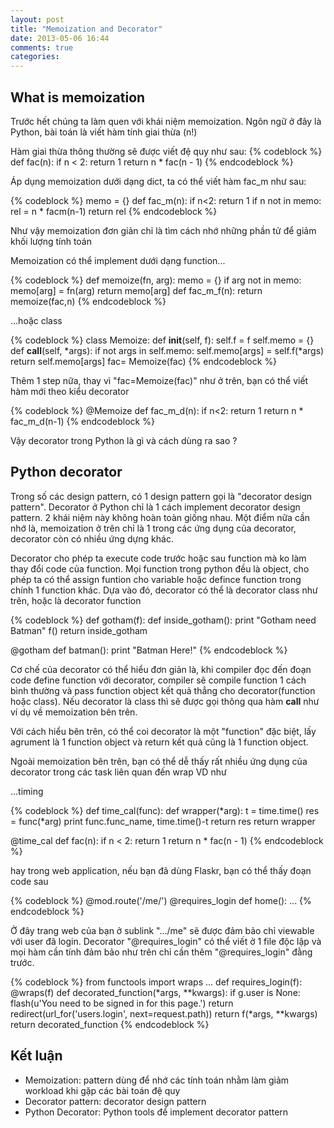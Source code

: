 ```yaml
---
layout: post
title: "Memoization and Decorator"
date: 2013-05-06 16:44
comments: true
categories: 
---
```



## What is memoization ##

Trước hết chúng ta làm quen với khái niệm memoization. Ngôn ngữ ở đây là Python, bài toán là viết hàm tính giai thừa (n!)

Hàm giai thừa thông thường sẽ được viết đệ quy như sau:
{% codeblock  %}
def fac(n):
    if n < 2: return 1
    return n * fac(n - 1)
{% endcodeblock %} 

Áp dụng memoization dưới dạng dict, ta có thể viết hàm fac_m như sau:

{% codeblock  %}
memo = {}
def fac_m(n):
    if n<2: return 1
    if n not in memo:
        rel = n * facm(n-1)
    return rel
{% endcodeblock %} 

Như vậy memoization đơn giản chỉ là tìm cách nhớ những phần tử để giảm khối lượng tính toán

Memoization có thể implement dưới dạng function... 

{% codeblock  %}
def memoize(fn, arg):
    memo = {}
    if arg not in memo:
        memo[arg] = fn(arg)
    return memo[arg]
def fac_m_f(n):
    return memoize(fac,n)
{% endcodeblock %} 


...hoặc class

{% codeblock  %}
class Memoize:
    def __init__(self, f):
        self.f = f
        self.memo = {}
    def __call__(self, *args):
        if not args in self.memo:
            self.memo[args] = self.f(*args)
        return self.memo[args]
fac= Memoize(fac)
{% endcodeblock %} 

Thêm 1 step nữa, thay vì "fac=Memoize(fac)" như ở trên, bạn có thể viết hàm mới theo kiểu decorator

{% codeblock  %}
@Memoize
def fac_m_d(n):
    if n<2: return 1
    return n * fac_m_d(n-1)
{% endcodeblock %} 

Vậy decorator trong Python là gì và cách dùng ra sao ?

## Python decorator ##
Trong số các design pattern, có 1 design pattern gọi là "decorator design pattern". Decorator ở Python chỉ là 1 cách implement decorator design pattern. 2 khái niệm này không hoàn toàn giống nhau. Một điểm nữa cần nhớ là, memoization ở trên chỉ là 1 trong các ứng dụng của decorator, decorator còn có nhiều ứng dựng khác.

Decorator cho phép ta execute code trước hoặc sau function mà ko làm thay đổi code của function. Mọi function trong python đều là object, cho phép ta có thể assign funtion cho variable hoặc defince function trong chính 1 function khác. Dựa vào đó, decorator có thể là decorator class như trên, hoặc là decorator function

{% codeblock  %}
def gotham(f):
    def inside_gotham():
        print "Gotham need Batman"
        f()
    return inside_gotham

@gotham
def batman():
    print "Batman Here!" 
{% endcodeblock %} 

Cơ chế của decorator có thể hiểu đơn giản là, khi compiler đọc đến đoạn code đefine function với decorator, compiler sẽ compile function 1 cách bình thường và pass function object kết quả thẳng cho decorator(function hoặc class). Nếu decorator là class thì sẽ được gọi thông qua hàm __call__ như ví dụ về memoization bên trên.

Với cách hiểu bên trên, có thể coi decorator là một "function" đặc biệt, lấy agrument là 1 function object và return kết quả cũng là 1 function object. 

Ngoài memoization bên trên, bạn có thể dễ thấy rất nhiều ứng dụng của decorator trong các task liên quan đến wrap VD như

...timing

{% codeblock  %}
def time_cal(func):
    def wrapper(*arg):
        t = time.time()
        res = func(*arg)
        print func.func_name, time.time()-t
        return res
    return wrapper

@time_cal
def fac(n):
    if n < 2: return 1
    return n * fac(n - 1)
{% endcodeblock %} 


hay trong web application, nếu bạn đã dùng Flaskr, bạn có thể thấy đoạn code sau

{% codeblock  %}
@mod.route('/me/')
@requires_login
def home():
...
{% endcodeblock %} 


Ở đây trang web của bạn ở sublink ".../me" sẽ được đảm bảo chỉ viewable với user đã login. Decorator "@requires_login" có thể viết ở 1 file độc lập và mọi hàm cần tính đảm bảo như trên chỉ cần thêm "@requires_login" đằng trước.

{% codeblock  %}
from functools import wraps
...
def requires_login(f):
    @wraps(f)
    def decorated_function(*args, **kwargs):
        if g.user is None:
            flash(u'You need to be signed in for this page.')
            return redirect(url_for('users.login', next=request.path))
        return f(*args, **kwargs)
    return decorated_function
{% endcodeblock %} 


## Kết luận ##

* Memoization: pattern dùng để nhớ các tính toán nhằm làm giảm workload khi gặp các bài toán đệ quy
* Decorator pattern: decorator design pattern
* Python Decorator: Python tools để implement decorator pattern
 
 
